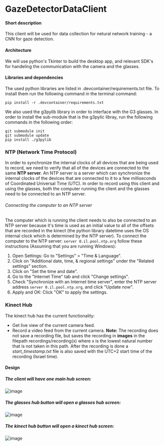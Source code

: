 # GazeDetectorDataClient
#### Short description
This client will be used for data collection for netural network training - a CNN for gaze detection.

#### Architecture
We will use python's Tkinter to build the desktop app, and relevant SDK's for handeling the communication with the camera and the glasses.

#### Libraries and dependencies
The used python libraries are listed in .devcontainer/requirements.txt file. To install them run the following command in the terminal command:
```
pip install -r .devcontainer/requirements.txt
```
We also used the g3pylib library in order to interface with the G3 glasses. In order to install the sub-module that is the g3pylic libray, run the following commands in the following order:
```
git submodule init
git submodule update
pip install ./g3pylib
```

### NTP (Network Time Protocol)
In order to synchronize the internal clocks of all devices that are being used to record, we need to verify that all of the devices are connected to the same **NTP server**. An NTP server is a server which can synchronize the internal clocks of the devices that are connected to it to a few milliseconds of Coordinated Universal Time (UTC).
In order to record using this client and using the glasses, both the computer running the client and the glasses need to be connected to an NTP server. 

###### Connecting the computer to an NTP server
The computer which is running the client needs to also be connected to an NTP server because it's time is used as an initial value to all of the offsets that are recorded in the kinect (the python library datetime uses the OS internal clock which is determined by the NTP server). To connect the computer to the NTP server: `server 0.il.pool.ntp.org` follow these instructions (Assuming that you are running Windows): 
1. Open Settings: Go to "Settings" > "Time & Language".
2. Click on "Additional date, time, & regional settings" under the "Related settings" section.
3. Click on "Set the time and date".
4. Go to the "Internet Time" tab and click "Change settings".
5. Check "Synchronize with an Internet time server", enter the NTP server address `server 0.il.pool.ntp.org`, and click "Update now".
6. Apply and OK: Click "OK" to apply the settings.


### Kinect Hub
The kinect hub has the current functionality:
- Get live view of the current camera feed.
- Record a video feed from the current camera.
  **Note:** The recording does not save a recording file, but saves the recording in **images** in the filepath recordings/recording(x) where x is the lowest natural number that is not taken in this path. After the recording is done a *start_timestamp.txt* file is also saved with the UTC+2 start time of the recording (Israel time).

#### Design
##### The client will have one main hub screen:
![image](https://github.com/DanielB159/GazeDetectorDataClient/assets/107650756/aa32c0b8-49d1-409b-8fc3-bce0a77a90a4)

##### The glasses hub button will open a glasses hub screen:
![image](https://github.com/DanielB159/GazeDetectorDataClient/assets/107650756/fabc0a0e-e7f6-46cc-bb1f-4b217e4982e0)

##### The kinect hub button will open a kinect hub screen:
![image](https://github.com/DanielB159/GazeDetectorDataClient/assets/107650756/7a01b8c2-cb95-49e6-aefd-4e608a25fdba)
